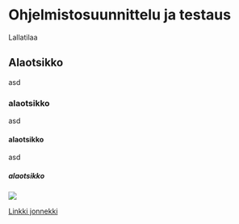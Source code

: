# Ohjelmistosuunnittelu ja testaus

Lallatilaa

## Alaotsikko
asd
### alaotsikko
asd
#### alaotsikko
asd
##### alaotsikko
![](http://i.imgur.com/7P2v384.jpg)

[Linkki jonnekki](https://www.reddit.com/)

